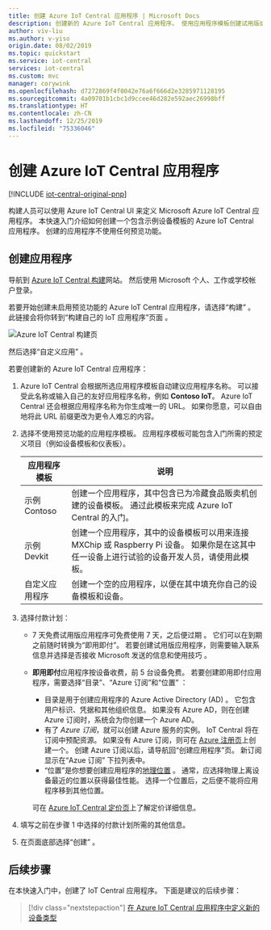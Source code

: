 ```yaml
---
title: 创建 Azure IoT Central 应用程序 | Microsoft Docs
description: 创建新的 Azure IoT Central 应用程序。 使用应用程序模板创建试用版或即用即付应用程序。
author: viv-liu
ms.author: v-yiso
origin.date: 08/02/2019
ms.topic: quickstart
ms.service: iot-central
services: iot-central
ms.custom: mvc
manager: corywink
ms.openlocfilehash: d7272869f4f0042e76a6f666d2e3285971128195
ms.sourcegitcommit: 4a09701b1cbc1d9ccee46d282e592aec26998bff
ms.translationtype: HT
ms.contentlocale: zh-CN
ms.lasthandoff: 12/25/2019
ms.locfileid: "75336046"
---
```

# <a name="create-an-azure-iot-central-application"></a>创建 Azure IoT Central 应用程序

[!INCLUDE [iot-central-original-pnp](../../../includes/iot-central-original-pnp-note.md)]

构建人员可以使用 Azure IoT Central UI 来定义 Microsoft Azure IoT Central 应用程序。  本快速入门介绍如何创建一个包含示例设备模板的 Azure IoT Central 应用程序。  创建的应用程序不使用任何预览功能。

## <a name="create-an-application"></a>创建应用程序

导航到 [Azure IoT Central 构建](https://aka.ms/iotcentral)网站。 然后使用 Microsoft 个人、工作或学校帐户登录。

若要开始创建未启用预览功能的 Azure IoT Central 应用程序，请选择“构建”  。 此链接会将你转到“构建自己的 IoT 应用程序”页面  。

![Azure IoT Central 构建页](media/quick-deploy-iot-central/iotcentralcreate.png)

然后选择“自定义应用”  。

若要创建新的 Azure IoT Central 应用程序：

1. Azure IoT Central 会根据所选应用程序模板自动建议应用程序名称。 可以接受此名称或输入自己的友好应用程序名称，例如 **Contoso IoT**。 Azure IoT Central 还会根据应用程序名称为你生成唯一的 URL。 如果你愿意，可以自由地将此 URL 前缀更改为更令人难忘的内容。

1. 选择不使用预览功能的应用程序模板。 应用程序模板可能包含入门所需的预定义项目（例如设备模板和仪表板）。

    | 应用程序模板 | 说明 |
    | -------------------- | ----------- |
    | 示例 Contoso       | 创建一个应用程序，其中包含已为冷藏食品贩卖机创建的设备模板。 通过此模板来完成 Azure IoT Central 的入门。 |
    | 示例 Devkit       | 创建一个应用程序，其中的设备模板可以用来连接 MXChip 或 Raspberry Pi 设备。 如果你是在这其中任一设备上进行试验的设备开发人员，请使用此模板。 |
    | 自定义应用程序   | 创建一个空的应用程序，以便在其中填充你自己的设备模板和设备。 |

1. 选择付款计划：
   - 7 天免费试用版应用程序可免费使用 7 天，之后便过期  。 它们可以在到期之前随时转换为“即用即付”。  若要创建试用版应用程序，则需要输入联系信息并选择是否接收 Microsoft 发送的信息和使用技巧  。
   - **即用即付**应用程序按设备收费，前 5 台设备免费。 若要创建即用即付应用程序，需要选择“目录”、“Azure 订阅”和“位置”     ：
        - 目录是用于创建应用程序的 Azure Active Directory (AD)  。 它包含用户标识、凭据和其他组织信息。 如果没有 Azure AD，则在创建 Azure 订阅时，系统会为你创建一个 Azure AD。
        - 有了 *Azure 订阅*，就可以创建 Azure 服务的实例。 IoT Central 将在订阅中预配资源。 如果没有 Azure 订阅，则可在 [Azure 注册页](https://aka.ms/createazuresubscription)上创建一个。 创建 Azure 订阅以后，请导航回“创建应用程序”页。  新订阅显示在“Azue 订阅”  下拉列表中。
        - “位置”是你想要创建应用程序的[地理位置](https://azure.microsoft.com/global-infrastructure/geographies/)  。 通常，应选择物理上离设备最近的位置以获得最佳性能。 选择一个位置后，之后便不能将应用程序移到其他位置。

        可在 [Azure IoT Central 定价页](htps://www.azure.cn/pricing/details/iot-central/)上了解定价详细信息。

1. 填写之前在步骤 1 中选择的付款计划所需的其他信息。

1. 在页面底部选择“创建”  。

## <a name="next-steps"></a>后续步骤

在本快速入门中，创建了 IoT Central 应用程序。 下面是建议的后续步骤：

> [!div class="nextstepaction"]
> [在 Azure IoT Central 应用程序中定义新的设备类型](./tutorial-define-device-type.md)

